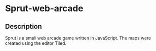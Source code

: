 # Sprut-web-arcade
## Description
Sprut is a small web arcade game written in JavaScript. 
The maps were created using the editor Tiled.
